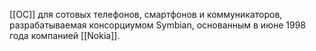 [[ОС]] для сотовых телефонов, смартфонов и коммуникаторов, разрабатываемая консорциумом Symbian, основанным в июне 1998 года компанией [[Nokia]].
 